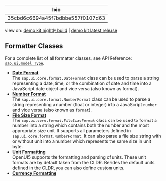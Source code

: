 <!-- loio35cbd6c6694a45f7bdbbe557f0107d63 -->

| loio |
| -----|
| 35cbd6c6694a45f7bdbbe557f0107d63 |

<div id="loio">

view on: [demo kit nightly build](https://openui5nightly.hana.ondemand.com/#/topic/35cbd6c6694a45f7bdbbe557f0107d63) | [demo kit latest release](https://openui5.hana.ondemand.com/#/topic/35cbd6c6694a45f7bdbbe557f0107d63)</div>

## Formatter Classes

For a complete list of all formatter classes, see [API Reference: `sap.ui.model.Type`](http://openui5.hana.ondemand.com/#/api/sap.ui.core.format). 

-   **[Date Format](Date_Format_91f2eba.md "The sap.ui.core.format.DateFormat class can be used to parse a string representing a date, time, or the combination of
        date and time into a JavaScript date object and vice versa (also known as format). ")**  
The `sap.ui.core.format.DateFormat` class can be used to parse a string representing a date, time, or the combination of date and time into a JavaScript date object and vice versa \(also known as format\).
-   **[Number Format](Number_Format_91f2f28.md "The sap.ui.core.format.NumberFormat class can be used to parse a
        string representing a number (float or integer) into a JavaScript number
        and vice versa (also known as format).")**  
The `sap.ui.core.format.NumberFormat` class can be used to parse a string representing a number \(float or integer\) into a JavaScript `number` and vice versa \(also known as `format`\).
-   **[File Size Format](File_Size_Format_24f340b.md "The sap.ui.core.format.FileSizeFormat class can be used to format a number into a string which contains both the number and the
		most appropriate size unit. It supports all parameters defined in sap.ui.core.format.NumberFormat. It can also parse a file size string
		with or without unit into a number which represents the same size in unit byte.")**  
The `sap.ui.core.format.FileSizeFormat` class can be used to format a number into a string which contains both the number and the most appropriate size unit. It supports all parameters defined in `sap.ui.core.format.NumberFormat`. It can also parse a file size string with or without unit into a number which represents the same size in unit byte.
-   **[Unit Formatting](Unit_Formatting_8e618a8.md "OpenUI5 supports the
		formatting and parsing of units. These unit formats are by default taken from the CLDR.
		Besides the default units defined in the CLDR, you can also define custom units.")**  
OpenUI5 supports the formatting and parsing of units. These unit formats are by default taken from the CLDR. Besides the default units defined in the CLDR, you can also define custom units.
-   **[Currency Formatting](Currency_Formatting_e978728.md "")**  


